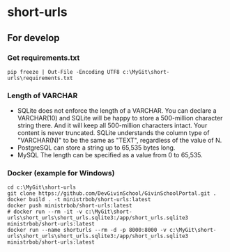 # short-urls


## For develop
### Get requirements.txt
```shell
pip freeze | Out-File -Encoding UTF8 c:\MyGit\short-urls\requirements.txt
```
### Length of VARCHAR
- SQLite does not enforce the length of a VARCHAR. You can declare a VARCHAR(10) and SQLite will be happy to store a 500-million character string there. And it will keep all 500-million characters intact. Your content is never truncated. SQLite understands the column type of "VARCHAR(N)" to be the same as "TEXT", regardless of the value of N.
- PostgreSQL can store a string up to 65,535 bytes long.
- MySQL The length can be specified as a value from 0 to 65,535.
### Docker (example for Windows)
```commandline
cd c:\MyGit\short-urls
git clone https://github.com/DevGivinSchool/GivinSchoolPortal.git .
docker build . -t ministrbob/short-urls:latest
docker push ministrbob/short-urls:latest
# docker run --rm -it -v c:\MyGit\short-urls\short_urls\short_urls.sqlite3:/app/short_urls.sqlite3 ministrbob/short-urls:latest
docker run --name shorturls --rm -d -p 8000:8000 -v c:\MyGit\short-urls\short_urls\short_urls.sqlite3:/app/short_urls.sqlite3 ministrbob/short-urls:latest
```